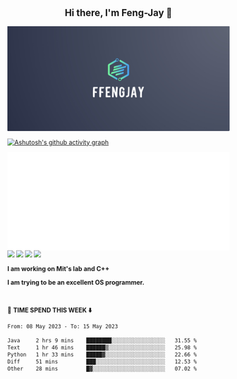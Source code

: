 <h2 align="center"> Hi there, I'm Feng-Jay 👋 </h2>  

![](https://github.com/Feng-Jay/DataStruct/blob/master/Image/1.png)  

[![Ashutosh's github activity graph](https://activity-graph.herokuapp.com/graph?username=Feng-Jay&theme=github)](https://github.com/ashutosh00710/github-readme-activity-graph)



<img src='/metrics.plugin.achievements.compact.svg' align='right' />

![](https://visitor-badge.glitch.me/badge?page_id=Feng-Jay.readme)
![](https://img.shields.io/badge/Concentrate-Cpp-blue)
![](https://img.shields.io/badge/Rust-primer-orange)
![](https://img.shields.io/badge/Target-OS-9cf)  

<p align="left"><b>
I am working on Mit's lab and C++

I am trying to be an excellent OS programmer. 
</b></p>
<!-- ![Achievement]() -->

<!-- <img align="right" src="https://github-readme-stats.vercel.app/api?username=Feng-Jay&show_icons=true&icon_color=CE1D2D&text_color=718096&bg_color=ffffff&hide_title=true" /> -->
<!-- ![Calendar]() -->
<!-- <img src='/metrics.plugin.isocalendar.fullyear.svg' align='center' />   -->
<!-- 
<img src='metrics.plugin.stargazers.svg' align='right' width='200' height='200'> -->

&emsp;

<!-- ![Metrics](/github-metrics.svg) -->

📘 **TIME SPEND THIS WEEK ⬇️**
<!--START_SECTION:waka-->

```text
From: 08 May 2023 - To: 15 May 2023

Java     2 hrs 9 mins    ████████░░░░░░░░░░░░░░░░░   31.55 %
Text     1 hr 46 mins    ██████▒░░░░░░░░░░░░░░░░░░   25.98 %
Python   1 hr 33 mins    █████▓░░░░░░░░░░░░░░░░░░░   22.66 %
Diff     51 mins         ███░░░░░░░░░░░░░░░░░░░░░░   12.53 %
Other    28 mins         █▓░░░░░░░░░░░░░░░░░░░░░░░   07.02 %
```

<!--END_SECTION:waka-->
